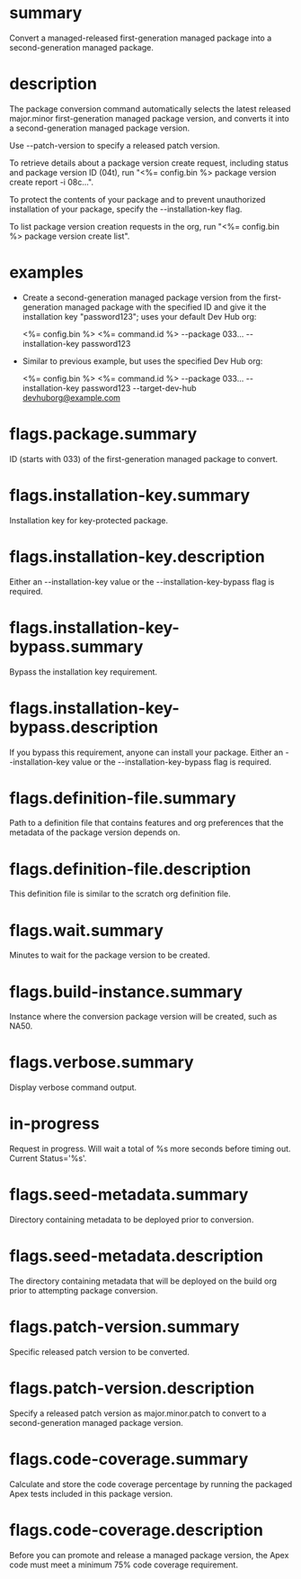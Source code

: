 # summary

Convert a managed-released first-generation managed package into a second-generation managed package.

# description

The package conversion command automatically selects the latest released major.minor first-generation managed package version, and converts it into a second-generation managed package version.

Use --patch-version to specify a released patch version.

To retrieve details about a package version create request, including status and package version ID (04t), run "<%= config.bin %> package version create report -i 08c...".

To protect the contents of your package and to prevent unauthorized installation of your package, specify the --installation-key flag.

To list package version creation requests in the org, run "<%= config.bin %> package version create list".

# examples

- Create a second-generation managed package version from the first-generation managed package with the specified ID and give it the installation key "password123"; uses your default Dev Hub org:

  <%= config.bin %> <%= command.id %> --package 033... --installation-key password123

- Similar to previous example, but uses the specified Dev Hub org:

  <%= config.bin %> <%= command.id %> --package 033... --installation-key password123 --target-dev-hub devhuborg@example.com

# flags.package.summary

ID (starts with 033) of the first-generation managed package to convert.

# flags.installation-key.summary

Installation key for key-protected package.

# flags.installation-key.description

Either an --installation-key value or the --installation-key-bypass flag is required.

# flags.installation-key-bypass.summary

Bypass the installation key requirement.

# flags.installation-key-bypass.description

If you bypass this requirement, anyone can install your package. Either an --installation-key value or the --installation-key-bypass flag is required.

# flags.definition-file.summary

Path to a definition file that contains features and org preferences that the metadata of the package version depends on.

# flags.definition-file.description

This definition file is similar to the scratch org definition file.

# flags.wait.summary

Minutes to wait for the package version to be created.

# flags.build-instance.summary

Instance where the conversion package version will be created, such as NA50.

# flags.verbose.summary

Display verbose command output.

# in-progress

Request in progress. Will wait a total of %s more seconds before timing out. Current Status='%s'.

# flags.seed-metadata.summary

Directory containing metadata to be deployed prior to conversion.

# flags.seed-metadata.description

The directory containing metadata that will be deployed on the build org prior to attempting package conversion.

# flags.patch-version.summary

Specific released patch version to be converted.

# flags.patch-version.description

Specify a released patch version as major.minor.patch to convert to a second-generation managed package version.

# flags.code-coverage.summary

Calculate and store the code coverage percentage by running the packaged Apex tests included in this package version.

# flags.code-coverage.description

Before you can promote and release a managed package version, the Apex code must meet a minimum 75% code coverage requirement.

